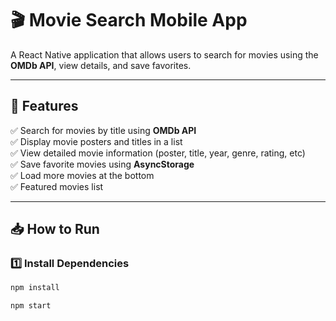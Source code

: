 # 🎬 Movie Search Mobile App  

A React Native application that allows users to search for movies using the **OMDb API**, view details, and save favorites.  

---

## 🚀 Features  
✅ Search for movies by title using **OMDb API**  
✅ Display movie posters and titles in a list  
✅ View detailed movie information (poster, title, year, genre, rating, etc)  
✅ Save favorite movies using **AsyncStorage**  
✅ Load more movies at the bottom  
✅ Featured movies list

---

## 📥 How to Run  

### **1️⃣ Install Dependencies**  
```sh
npm install

npm start

